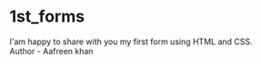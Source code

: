 # 1st_forms
 I'am happy to share with you my first form using HTML and CSS.
 <br>
 Author - Aafreen khan
